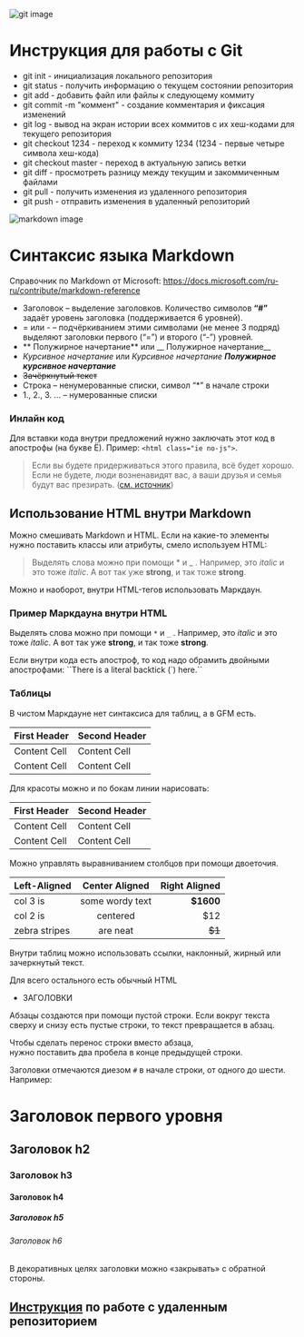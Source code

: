![git image](https://fuzeservers.ru/wp-content/uploads/3/0/c/30c29ce4cc08523ecc6e1f205bc207d0.jpeg)

# Инструкция для работы с Git

* git init - инициализация локального репозитория
* git status - получить информацию о текущем состоянии репозитория
* git add - добавить файл или файлы к следующему коммиту
* git commit -m "коммент" - создание комментария и фиксация изменений
* git log - вывод на экран истории всех коммитов с их хеш-кодами для текущего репозитория
* git checkout 1234 - переход к коммиту 1234 (1234 - первые четыре символа хеш-кода)
* git checkout master - переход в актуальную запись ветки
* git diff - просмотреть разницу между текущим и закоммиченным файлами
* git pull - получить изменения из удаленного репозитория
* git push - отправить изменения в удаленный репозиторий


![markdown image](https://miro.medium.com/max/900/1*sSi5LWkfxZHNVuDLs2j2ug.png)


# Синтаксис языка Markdown

Справочник по Markdown от Microsoft:
https://docs.microsoft.com/ru-ru/contribute/markdown-reference
* Заголовок – выделение заголовков. Количество символов **“#”** задаёт уровень заголовка  (поддерживается 6 уровней).
* = или - – подчёркиванием этими символами (не менее 3 подряд) выделяют заголовки  первого (“=”) и второго (“-”) уровней.
* ** Полужирное начертание** или __ Полужирное начертание__
* *Курсивное начертание* или _Курсивное начертание_ ***Полужирное курсивное начертание*** 
* ~~Зачёркнутый текст~~
* Строка – ненумерованные списки, символ “*” в начале строки
* 1., 2., 3. … – нумерованные списки

### Инлайн код

Для вставки кода внутри предложений нужно заключать этот код в апострофы (на букве Ё). Пример: `<html class="ie no-js">`.

> Если вы будете придерживаться этого правила, всё будет хорошо. Если не будете, люди возненавидят вас, а ваши друзья и семья будут вас презирать. ([см. источник](https://git-scm.com/book/ru/v2/Ветвление-в-Git-Перебазирование))

## Использование HTML внутри Markdown

Mожно смешивать Markdown и HTML. Если на какие-то элементы нужно поставить классы или атрибуты, смело используем HTML:

> Выделять слова можно при помощи * и _ . Например, это <em class="a1">italic</em> и это тоже <i class="a1">italic</i>. А вот так уже <b>strong</b>, и так тоже <strong>strong</strong>.

Можно и наоборот, внутри HTML-тегов использовать Маркдаун.

<section class="someclass">

### Пример Маркдауна внутри HTML

Выделять слова можно при помощи `*` и `_` . Например, это _italic_ и это тоже *italic*. А вот так уже __strong__, и так тоже **strong**.

</section>
Если внутри кода есть апостроф, то код надо обрамить двойными апострофами: ``There is a literal backtick (`) here.``

### Таблицы

В чистом Маркдауне нет синтаксиса для таблиц, а в GFM есть.

First Header  | Second Header
------------- | -------------
Content Cell  | Content Cell
Content Cell  | Content Cell

Для красоты можно и по бокам линии нарисовать:

| First Header  | Second Header |
| ------------- | ------------- |
| Content Cell  | Content Cell  |
| Content Cell  | Content Cell  |

Можно управлять выравниванием столбцов при помощи двоеточия.

| Left-Aligned  | Center Aligned  | Right Aligned |
|:------------- |:---------------:| -------------:|
| col 3 is      | some wordy text |     **$1600** |
| col 2 is      | centered        |         $12   |
| zebra stripes | are neat        |        ~~$1~~ |

Внутри таблиц можно использовать ссылки, наклонный, жирный или зачеркнутый текст.

Для всего остального есть обычный HTML
* ЗАГОЛОВКИ

Абзацы создаются при помощи пустой строки. Если вокруг текста сверху и снизу есть пустые строки, то текст превращается в абзац.

Чтобы сделать перенос строки вместо абзаца,  
нужно поставить два пробела в конце предыдущей строки.

Заголовки отмечаются диезом `#` в начале строки, от одного до шести. Например:

# Заголовок первого уровня #
## Заголовок h2
### Заголовок h3
#### Заголовок h4
##### Заголовок h5
###### Заголовок h6

В декоративных целях заголовки можно «закрывать» с обратной стороны.

## [Инструкция](https://smartiqa.ru/courses/git/lesson-6?ysclid=lay9yopjey647942670) по работе с удаленным репозиторием 
